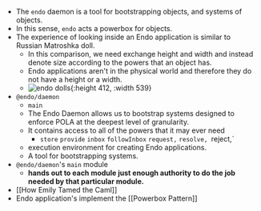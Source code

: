 - The `endo` daemon is a tool for bootstrapping objects, and systems of objects.
- In this sense, `endo` acts a powerbox for objects.
- The experience of looking inside an Endo application is similar to Russian Matroshka doll.
	- In this comparison, we need exchange height and width and instead denote size according to the powers that an object has.
	- Endo applications aren't in the physical world and therefore they do not have a height or a width.
	- ![endo dolls](https://upload.wikimedia.org/wikipedia/commons/7/71/Russian-Matroshka.jpg){:height 412, :width 539}
- `@endo/daemon`
	- `main`
	- The Endo Daemon allows us to bootstrap systems designed to enforce POLA at the deepest level of granularity.
	- It contains access to all of the powers that it may ever need
		- `store`
		  `provide`
		  `inbox`
		  `followInbox`
		  `request,`
		  `resolve,
		  `reject,`
	- execution environment for creating Endo applications.
	- A tool for bootstrapping systems.
- `@endo/daemon`'s `main` module
	- **hands out to each module just enough authority to do the job needed by that particular module.**
- [[How Emily Tamed the Caml]]
- Endo application's implement the [[Powerbox Pattern]]